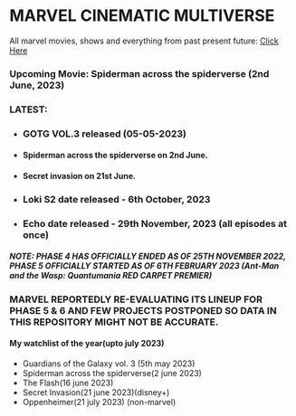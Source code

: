 # MARVEL CINEMATIC MULTIVERSE

All marvel movies, shows and everything from past present future: [Click Here](https://github.com/gunjan1909/marvel/blob/main/MCU%20RESEARCH.md)

### Upcoming Movie: Spiderman across the spiderverse (2nd June, 2023)

### LATEST:

- ### GOTG VOL.3 released (05-05-2023)
- #### Spiderman across the spiderverse on 2nd June.
- #### Secret invasion on 21st June.
- ### Loki S2 date released - 6th October, 2023
- ### Echo date released - 29th November, 2023 (all episodes at once)

##### NOTE: PHASE 4 HAS OFFICIALLY ENDED AS OF 25TH NOVEMBER 2022, PHASE 5 OFFICIALLY STARTED AS OF 6TH FEBRUARY 2023 (Ant-Man and the Wasp: Quantumania RED CARPET PREMIER)

### MARVEL REPORTEDLY RE-EVALUATING ITS LINEUP FOR PHASE 5 & 6 AND FEW PROJECTS POSTPONED SO DATA IN THIS REPOSITORY MIGHT NOT BE ACCURATE.

#### My watchlist of the year(upto july 2023)

- Guardians of the Galaxy vol. 3 (5th may 2023)
- Spiderman across the spiderverse(2 june 2023)
- The Flash(16 june 2023)
- Secret Invasion(21 june 2023)(disney+)
- Oppenheimer(21 july 2023) (non-marvel)
